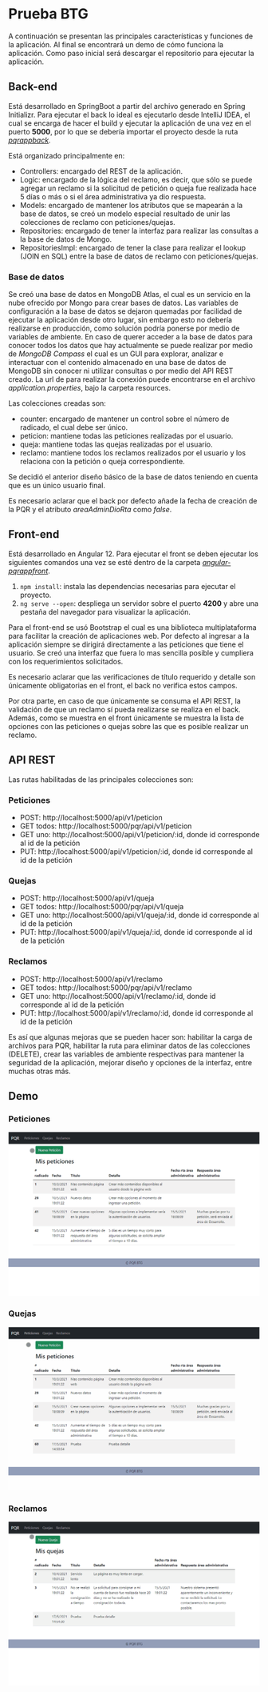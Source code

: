 # Prueba BTG

A continuación se presentan las principales características y funciones de la aplicación. Al final se encontrará un demo de cómo funciona la aplicación. Como paso inicial será descargar el repositorio para ejecutar la aplicación.

## Back-end

Está desarrollado en SpringBoot a partir del archivo generado en Spring Initializr.  Para ejecutar el back lo ideal es ejecutarlo desde IntelliJ IDEA, el cual se encarga de hacer el build y ejecutar la aplicación de una vez en el puerto **5000**, por lo que se debería importar el proyecto desde la ruta *[pqrappback](https://github.com/DavidMS73/BTGPrueba/tree/main/pqrappback "pqrappback")*.

Está organizado principalmente en:
 - Controllers: encargado del REST de la aplicación.
 - Logic: encargado de la lógica del reclamo, es decir, que sólo se puede agregar un reclamo si la solicitud de petición o queja fue realizada hace 5 días o más o si el área administrativa ya dio respuesta.
 - Models: encargado de mantener los atributos que se mapearán a la base de datos, se creó un modelo especial resultado de unir las colecciones de reclamo con peticiones/quejas.
 - Repositories: encargado de tener la interfaz para realizar las consultas a la base de datos de Mongo.
 - RepositoriesImpl: encargado de tener la clase para realizar el lookup (JOIN en SQL) entre la base de datos de reclamo con peticiones/quejas.

### Base de datos
Se creó una base de datos en MongoDB Atlas, el cual es un servicio en la nube ofrecido por Mongo para crear bases de datos. Las variables de configuración a la base de datos se dejaron quemadas por facilidad de ejecutar la aplicación desde otro lugar, sin embargo esto no debería realizarse en producción, como solución podría ponerse por medio de variables de ambiente.
En caso de querer acceder a la base de datos para conocer todos los datos que hay actualmente se puede realizar por medio de _MongoDB Compass_ el cual es un GUI para explorar, analizar e interactuar con el contenido almacenado en una base de datos de MongoDB sin conocer ni utilizar consultas o por medio del API REST creado. La url de para realizar la conexión puede encontrarse en el archivo *application.properties*, bajo la carpeta resources.

Las colecciones creadas son:
 - counter: encargado de mantener un control sobre el número de radicado, el cual debe ser único.
 - peticion: mantiene todas las peticiones realizadas por el usuario. 
 - queja: mantiene todas las quejas realizadas por el usuario.
 - reclamo: mantiene todos los reclamos realizados por el usuario y los relaciona con la petición o queja correspondiente.

Se decidió el anterior diseño básico de la base de datos teniendo en cuenta que es un único usuario final.

Es necesario aclarar que el back por defecto añade la fecha de creación de la PQR y el atributo *areaAdminDioRta* como *false*.

## Front-end

Está desarrollado en Angular 12.  Para ejecutar el front se deben ejecutar los siguientes comandos una vez se esté dentro de la carpeta *[angular-pqrappfront](https://github.com/DavidMS73/BTGPrueba/tree/main/angular-pqrappfront "angular-pqrappfront")*.

 1. `npm install`: instala las dependencias necesarias para ejecutar el proyecto.
 2. `ng serve --open`: despliega un servidor sobre el puerto **4200** y abre una pestaña del navegador para visualizar la aplicación.

Para el front-end se usó Bootstrap el cual es una biblioteca multiplataforma para facilitar la creación de aplicaciones web. Por defecto al ingresar a la aplicación siempre se dirigirá directamente a las peticiones que tiene el usuario. Se creó una interfaz que fuera lo mas sencilla posible y cumpliera con los requerimientos solicitados.

Es necesario aclarar que las verificaciones de título requerido y detalle son únicamente obligatorias en el front, el back no verifica estos campos.

Por otra parte, en caso de que únicamente se consuma el API REST, la validación de que un reclamo sí pueda realizarse se realiza en el back. Además, como se muestra en el front únicamente se muestra la lista de opciones con las peticiones o quejas sobre las que es posible realizar un reclamo.

## API REST
Las rutas habilitadas de las principales colecciones son:

### Peticiones
 - POST: http://localhost:5000/api/v1/peticion
 - GET todos: http://localhost:5000/pqr/api/v1/peticion
 - GET uno: http://localhost:5000/api/v1/peticion/:id, donde id corresponde al id de la petición
 - PUT: http://localhost:5000/api/v1/peticion/:id, donde id corresponde al id de la petición

### Quejas
 - POST: http://localhost:5000/api/v1/queja
 - GET todos: http://localhost:5000/pqr/api/v1/queja
 - GET uno: http://localhost:5000/api/v1/queja/:id, donde id corresponde al id de la petición
 - PUT: http://localhost:5000/api/v1/queja/:id, donde id corresponde al id de la petición


### Reclamos
 - POST: http://localhost:5000/api/v1/reclamo
 - GET todos: http://localhost:5000/pqr/api/v1/reclamo
 - GET uno: http://localhost:5000/api/v1/reclamo/:id, donde id corresponde al id de la petición
 - PUT: http://localhost:5000/api/v1/reclamo/:id, donde id corresponde al id de la petición

Es así que algunas mejoras que se pueden hacer son: habilitar la carga de archivos para PQR, habilitar la ruta para eliminar datos de las colecciones (DELETE), crear las variables de ambiente respectivas para mantener la seguridad de la aplicación, mejorar diseño y opciones de la interfaz, entre muchas otras más.

## Demo
### Peticiones
![Peticiones](https://github.com/DavidMS73/BTGPrueba/blob/main/videos/peticiones.gif)

### Quejas
![Peticiones](https://github.com/DavidMS73/BTGPrueba/blob/main/videos/quejas.gif)

### Reclamos
![Peticiones](https://github.com/DavidMS73/BTGPrueba/blob/main/videos/reclamos.gif)
